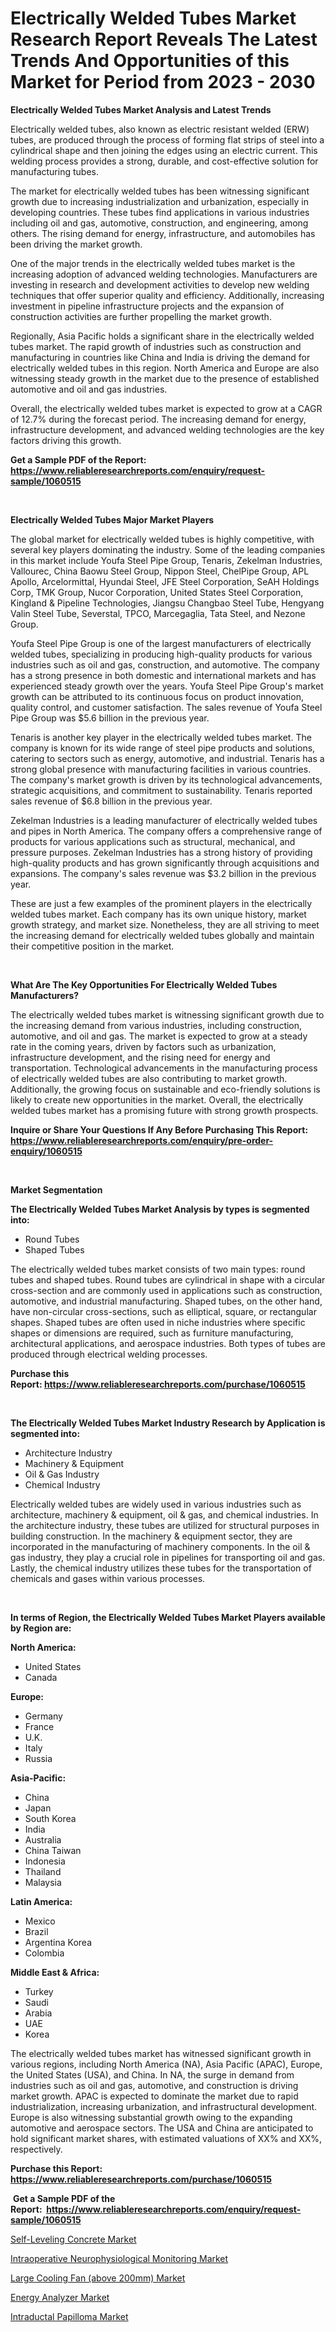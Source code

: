 <p><h1>Electrically Welded Tubes Market Research Report Reveals The Latest Trends And Opportunities of this Market for Period from 2023 - 2030</h1></p><p><strong>Electrically Welded Tubes Market Analysis and Latest Trends</strong></p>
<p><p>Electrically welded tubes, also known as electric resistant welded (ERW) tubes, are produced through the process of forming flat strips of steel into a cylindrical shape and then joining the edges using an electric current. This welding process provides a strong, durable, and cost-effective solution for manufacturing tubes.</p><p>The market for electrically welded tubes has been witnessing significant growth due to increasing industrialization and urbanization, especially in developing countries. These tubes find applications in various industries including oil and gas, automotive, construction, and engineering, among others. The rising demand for energy, infrastructure, and automobiles has been driving the market growth.</p><p>One of the major trends in the electrically welded tubes market is the increasing adoption of advanced welding technologies. Manufacturers are investing in research and development activities to develop new welding techniques that offer superior quality and efficiency. Additionally, increasing investment in pipeline infrastructure projects and the expansion of construction activities are further propelling the market growth.</p><p>Regionally, Asia Pacific holds a significant share in the electrically welded tubes market. The rapid growth of industries such as construction and manufacturing in countries like China and India is driving the demand for electrically welded tubes in this region. North America and Europe are also witnessing steady growth in the market due to the presence of established automotive and oil and gas industries.</p><p>Overall, the electrically welded tubes market is expected to grow at a CAGR of 12.7% during the forecast period. The increasing demand for energy, infrastructure development, and advanced welding technologies are the key factors driving this growth.</p></p>
<p><strong>Get a Sample PDF of the Report:&nbsp; <a href="https://www.reliableresearchreports.com/enquiry/request-sample/1060515">https://www.reliableresearchreports.com/enquiry/request-sample/1060515</a></strong></p>
<p>&nbsp;</p>
<p><strong>Electrically Welded Tubes Major Market Players</strong></p>
<p><p>The global market for electrically welded tubes is highly competitive, with several key players dominating the industry. Some of the leading companies in this market include Youfa Steel Pipe Group, Tenaris, Zekelman Industries, Vallourec, China Baowu Steel Group, Nippon Steel, ChelPipe Group, APL Apollo, Arcelormittal, Hyundai Steel, JFE Steel Corporation, SeAH Holdings Corp, TMK Group, Nucor Corporation, United States Steel Corporation, Kingland & Pipeline Technologies, Jiangsu Changbao Steel Tube, Hengyang Valin Steel Tube, Severstal, TPCO, Marcegaglia, Tata Steel, and Nezone Group.</p><p>Youfa Steel Pipe Group is one of the largest manufacturers of electrically welded tubes, specializing in producing high-quality products for various industries such as oil and gas, construction, and automotive. The company has a strong presence in both domestic and international markets and has experienced steady growth over the years. Youfa Steel Pipe Group's market growth can be attributed to its continuous focus on product innovation, quality control, and customer satisfaction. The sales revenue of Youfa Steel Pipe Group was $5.6 billion in the previous year.</p><p>Tenaris is another key player in the electrically welded tubes market. The company is known for its wide range of steel pipe products and solutions, catering to sectors such as energy, automotive, and industrial. Tenaris has a strong global presence with manufacturing facilities in various countries. The company's market growth is driven by its technological advancements, strategic acquisitions, and commitment to sustainability. Tenaris reported sales revenue of $6.8 billion in the previous year.</p><p>Zekelman Industries is a leading manufacturer of electrically welded tubes and pipes in North America. The company offers a comprehensive range of products for various applications such as structural, mechanical, and pressure purposes. Zekelman Industries has a strong history of providing high-quality products and has grown significantly through acquisitions and expansions. The company's sales revenue was $3.2 billion in the previous year.</p><p>These are just a few examples of the prominent players in the electrically welded tubes market. Each company has its own unique history, market growth strategy, and market size. Nonetheless, they are all striving to meet the increasing demand for electrically welded tubes globally and maintain their competitive position in the market.</p></p>
<p>&nbsp;</p>
<p><strong>What Are The Key Opportunities For Electrically Welded Tubes Manufacturers?</strong></p>
<p><p>The electrically welded tubes market is witnessing significant growth due to the increasing demand from various industries, including construction, automotive, and oil and gas. The market is expected to grow at a steady rate in the coming years, driven by factors such as urbanization, infrastructure development, and the rising need for energy and transportation. Technological advancements in the manufacturing process of electrically welded tubes are also contributing to market growth. Additionally, the growing focus on sustainable and eco-friendly solutions is likely to create new opportunities in the market. Overall, the electrically welded tubes market has a promising future with strong growth prospects.</p></p>
<p><strong>Inquire or Share Your Questions If Any Before Purchasing This Report: <a href="https://www.reliableresearchreports.com/enquiry/pre-order-enquiry/1060515">https://www.reliableresearchreports.com/enquiry/pre-order-enquiry/1060515</a></strong></p>
<p>&nbsp;</p>
<p><strong>Market Segmentation</strong></p>
<p><strong>The Electrically Welded Tubes Market Analysis by types is segmented into:</strong></p>
<p><ul><li>Round Tubes</li><li>Shaped Tubes</li></ul></p>
<p><p>The electrically welded tubes market consists of two main types: round tubes and shaped tubes. Round tubes are cylindrical in shape with a circular cross-section and are commonly used in applications such as construction, automotive, and industrial manufacturing. Shaped tubes, on the other hand, have non-circular cross-sections, such as elliptical, square, or rectangular shapes. Shaped tubes are often used in niche industries where specific shapes or dimensions are required, such as furniture manufacturing, architectural applications, and aerospace industries. Both types of tubes are produced through electrical welding processes.</p></p>
<p><strong>Purchase this Report:&nbsp;<a href="https://www.reliableresearchreports.com/purchase/1060515">https://www.reliableresearchreports.com/purchase/1060515</a></strong></p>
<p>&nbsp;</p>
<p><strong>The Electrically Welded Tubes Market Industry Research by Application is segmented into:</strong></p>
<p><ul><li>Architecture Industry</li><li>Machinery & Equipment</li><li>Oil & Gas Industry</li><li>Chemical Industry</li></ul></p>
<p><p>Electrically welded tubes are widely used in various industries such as architecture, machinery & equipment, oil & gas, and chemical industries. In the architecture industry, these tubes are utilized for structural purposes in building construction. In the machinery & equipment sector, they are incorporated in the manufacturing of machinery components. In the oil & gas industry, they play a crucial role in pipelines for transporting oil and gas. Lastly, the chemical industry utilizes these tubes for the transportation of chemicals and gases within various processes.</p></p>
<p>&nbsp;</p>
<p><strong>In terms of Region, the Electrically Welded Tubes Market Players available by Region are:</strong></p>
<p>
    <p> <strong> North America: </strong>
        <ul>
            <li>United States</li>
            <li>Canada</li>
        </ul>
        </p> 
    <p> <strong> Europe: </strong>
        <ul>
            <li>Germany</li>
            <li>France</li>
            <li>U.K.</li>
            <li>Italy</li>
            <li>Russia</li>
        </ul>
        </p> 
    <p> <strong> Asia-Pacific: </strong>
        <ul>
            <li>China</li>
            <li>Japan</li>
            <li>South Korea</li>
            <li>India</li>
            <li>Australia</li>
            <li>China Taiwan</li>
            <li>Indonesia</li>
            <li>Thailand</li>
            <li>Malaysia</li>
        </ul>
        </p> 
    <p> <strong> Latin America: </strong>
        <ul>
            <li>Mexico</li>
            <li>Brazil</li>
            <li>Argentina Korea</li>
            <li>Colombia</li>
        </ul>
        </p> 
    <p> <strong> Middle East & Africa: </strong>
        <ul>
            <li>Turkey</li>
            <li>Saudi</li>
            <li>Arabia</li>
            <li>UAE</li>
            <li>Korea</li>
        </ul>
    </p>
    </p>
<p><p>The electrically welded tubes market has witnessed significant growth in various regions, including North America (NA), Asia Pacific (APAC), Europe, the United States (USA), and China. In NA, the surge in demand from industries such as oil and gas, automotive, and construction is driving market growth. APAC is expected to dominate the market due to rapid industrialization, increasing urbanization, and infrastructural development. Europe is also witnessing substantial growth owing to the expanding automotive and aerospace sectors. The USA and China are anticipated to hold significant market shares, with estimated valuations of XX% and XX%, respectively.</p></p>
<p><strong>Purchase this Report: <a href="https://www.reliableresearchreports.com/purchase/1060515">https://www.reliableresearchreports.com/purchase/1060515</a></strong></p>
<p>&nbsp;<strong>Get a Sample PDF of the Report:&nbsp;&nbsp;<a href="https://www.reliableresearchreports.com/enquiry/request-sample/1060515">https://www.reliableresearchreports.com/enquiry/request-sample/1060515</a></strong></p>
<p><strong></strong></p>
<p><p><a href="https://github.com/Chiragrp24/Market-Research-Report-List-1/blob/main/self-leveling-concrete-market.md">Self-Leveling Concrete Market</a></p><p><a href="https://medium.com/@joannebell6556/intraoperative-neurophysiological-monitoring-market-size-cagr-trends-2024-2030-336bc0bc665b">Intraoperative Neurophysiological Monitoring Market</a></p><p><a href="https://github.com/YashRP12/Market-Research-Report-List-1/blob/main/large-cooling-fan-above-200mm-market.md">Large Cooling Fan (above 200mm) Market</a></p><p><a href="https://www.linkedin.com/pulse/energy-analyzer-market-research-report-provides-thorough-industry-1dhqe/">Energy Analyzer Market</a></p><p><a href="https://medium.com/@jasonmartin866/intraductal-papilloma-market-size-cagr-trends-2024-2030-3961c093cf95">Intraductal Papilloma Market</a></p></p>